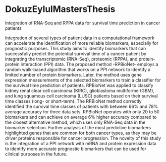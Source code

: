 # DokuzEylulMastersThesis
Integration of RNA-Seq and RPPA data for survival time prediction in cancer patients

Integration of several types of patient data in a computational framework can accelerate the identification of more reliable biomarkers, especially for prognostic purposes. This study aims to identify biomarkers that can successfully predict the potential survival time of a cancer patient by integrating the transcriptomic (RNA-Seq), proteomic (RPPA), and protein-protein interaction (PPI) data. The proposed method -RPBioNet- employs a random walk-based algorithm that works on a PPI network to identify a limited number of protein biomarkers. Later, the method uses gene expression measurements of the selected biomarkers to train a classifier for the survival time prediction of patients. RPBioNet was applied to classify kidney renal clear cell carcinoma (KIRC), glioblastoma multiforme (GBM), and lung squamous cell carcinoma (LUSC) patients based on their survival time classes (long- or short-term). The RPBioNet method correctly identified the survival time classes of patients with between 66% and 78% average accuracy for three data sets. RPBioNet operates with only 20 to 50 biomarkers and can achieve on average 6% higher accuracy compared to the closest alternative method, which uses only RNA-Seq data in the biomarker selection. Further analysis of the most predictive biomarkers highlighted genes that are common for both cancer types, as they may be driver proteins responsible for cancer progression. The novelty of this study is the integration of a PPI network with mRNA and protein expression data to identify more accurate prognostic biomarkers that can be used for clinical purposes in the future.
